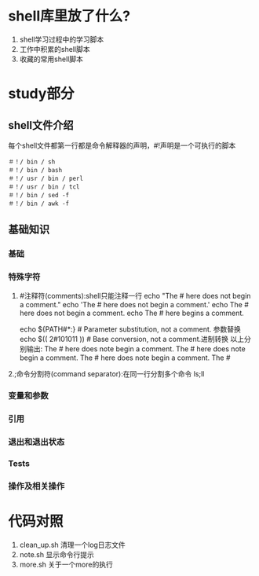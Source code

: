 # shell库里放了什么?

1. shell学习过程中的学习脚本
2. 工作中积累的shell脚本
3. 收藏的常用shell脚本

# study部分

## shell文件介绍

每个shell文件都第一行都是命令解释器的声明，#!声明是一个可执行的脚本

    ＃！/ bin / sh 
    ＃！/ bin / bash 
    ＃！/ usr / bin / perl 
    ＃！/ usr / bin / tcl 
    ＃！/ bin / sed -f 
    ＃！/ bin / awk -f

## 基础知识

### 基础
### 特殊字符

1. #注释符(comments):shell只能注释一行
    echo "The # here does not begin a comment."
    echo 'The # here does not begin a comment.'
    echo The \# here does not begin a comment.
    echo The # here begins a comment.

    echo ${PATH#*:}       # Parameter substitution, not a comment. 参数替换
    echo $(( 2#101011 ))  # Base conversion, not a comment.进制转换
    以上分别输出:
    The # here does note begin a comment.
    The # here does note begin a comment.
    The # here does note begin a comment.
    The #

2.;命令分割符(command separator):在同一行分割多个命令 
    ls;ll


### 变量和参数
### 引用
### 退出和退出状态
### Tests
### 操作及相关操作



# 代码对照
1. clean_up.sh 清理一个log日志文件
2. note.sh 显示命令行提示
3. more.sh 关于一个more的执行
